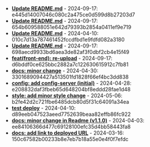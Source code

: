 * **[Update README.md](https://github.com/alibekbirlikbai/full-stack/commit/e445d14007046c080c2a475ce0d599d8b27203d7)** - 2024-09-17: e445d14007046c080c2a475ce0d599d8b27203d7
* **[Update README.md](https://github.com/alibekbirlikbai/django-backend/commit/654b609588051e642d79393b2854a0411ef9e719)** - 2024-09-17: 654b609588051e642d79393b2854a0411ef9e719
* **[Update README.md](https://github.com/alibekbirlikbai/news-api/commit/010c7d13a787461452fccdfbd1e9fdfd082a3180)** - 2024-04-10: 010c7d13a787461452fccdfbd1e9fdfd082a3180
* **[Update README.md](https://github.com/alibekbirlikbai/ticket-booking-service/commit/698aecd9933bd6aea3de82af3f0dbf2cb4e15f49)** - 2024-09-17: 698aecd9933bd6aea3de82af3f0dbf2cb4e15f49
* **[feat(front-end): re-upload](https://github.com/alibekbirlikbai/university-bachelor/commit/d6bddf0ce625bbc2882a7c122630615912c7fb81)** - 2024-09-17: d6bddf0ce625bbc2882a7c122630615912c7fb81
* **[docs: minor change](https://github.com/alibekbirlikbai/microservice-expenses/commit/3301689094427a513501fd1828f66ef4bc3dd838)** - 2024-04-30: 3301689094427a513501fd1828f66ef4bc3dd838
* **[config: add config-server (initial)](https://github.com/alibekbirlikbai/jwt-backend/commit/e208832daf3fbeb65d648204bf8eddd28fae1d48)** - 2024-04-28: e208832daf3fbeb65d648204bf8eddd28fae1d48
* **[style: add minor style change](https://github.com/alibekbirlikbai/alibekbirlikbai.github.io/commit/b2fe42d2c721fbe6485dcb80d5f31c64091a34ea)** - 2024-05-06: b2fe42d2c721fbe6485dcb80d5f31c64091a34ea
* **[test deploy](https://github.com/alibekbirlikbai/pastebin/commit/d89eeb047523aeed7752639beaa82effb86fc922)** - 2024-04-10: d89eeb047523aeed7752639beaa82effb86fc922
* **[docs: minor change in Readme (v1.1.0)](https://github.com/alibekbirlikbai/pastebin-backend/commit/ee84106366d477c69128100efc35d4bb58443fa8)** - 2024-04-03: ee84106366d477c69128100efc35d4bb58443fa8
* **[docs: add link to deployed URL](https://github.com/alibekbirlikbai/proxy-server/commit/150c67582b00233b8e7eb7b18a55e0e4f0f7efdc)** - 2024-03-16: 150c67582b00233b8e7eb7b18a55e0e4f0f7efdc
